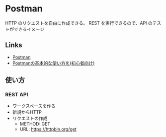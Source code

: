 # Postman

HTTP のリクエストを自由に作成できる。
REST を実行できるので、API のテストができるイメージ

## Links

- [Postman](https://www.postman.com/)
- [Postmanの基本的な使い方を(初心者向け)](https://apidog.com/jp/blog/postman-user-manual/)

## 使い方

### REST API

- ワークスペースを作る
- 新規からHTTP
- リクエストの作成
  - METHOD: GET
  - URL: https://httpbin.org/get


